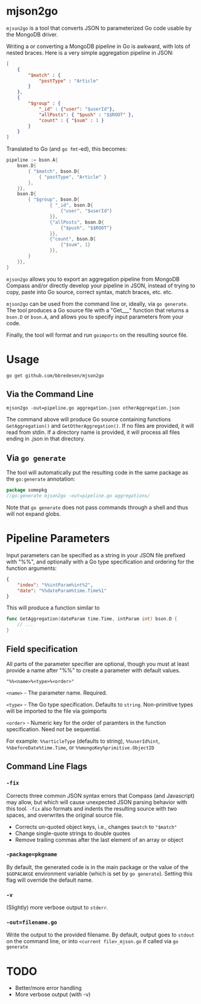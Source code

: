 # mjson2go

`mjson2go` is a tool that converts JSON to parameterized Go code usable by the MongoDB driver.

Writing a or converting a MongoDB pipeline in Go is awkward, with lots of nested braces. 
Here is a very simple aggregation pipeline in JSON:

```json
[
    {
        "$match" : {
            "postType" : "Article"
        }
    },
    {
        "$group" : {
            "_id" : {"user": "$userId"},
            "allPosts": { "$push" : "$$ROOT" },
            "count" : { "$sum" : 1 }
        }
    }
]
```

Translated to Go (and `go fmt`-ed), this becomes:

```go
pipeline := bson.A{
    bson.D{
        { "$match", bson.D{
            { "postType", "Article" }
        },
    }},
    bson.D{
        { "$group", bson.D{
                { "_id", bson.D{
                    {"user", "$userId"}
                }},
                {"allPosts", bson.D{
                    {"$push", "$$ROOT"}
                }},
                {"count", bson.D{
                    {"$sum", 1}
                }},
        }
    }},
}
```

`mjson2go` allows you to export an aggregation pipeline from MongoDB Compass and/or directly develop your pipeline in JSON, instead of trying to copy, paste into Go source, correct syntax, match braces, etc. etc.

`mjson2go` can be used from the command line or, ideally, via `go generate`. The tool produces a Go source file with a "Get___" function that returns a `bson.D` or `bson.A`, and allows you to specify input parameters from your code.

Finally, the tool will format and run `goimports` on the resulting source file.

# Usage

```
go get github.com/bbredesen/mjson2go
```

## Via the Command Line
```
mjson2go -out=pipeline.go aggregation.json otherAggregation.json
```

The command above will produce Go source containing functions `GetAggregation()` and `GetOtherAggregation()`. If no files are provided, it will read from stdin. If a directory name is provided, it will process all files ending in .json in that directory.

## Via `go generate`
The tool will automatically put the resulting code in the same package as the `go:generate` annotation:

```go
package somepkg
//go:generate mjson2go -out=pipeline.go aggregations/
```

Note that `go generate` does not pass commands through a shell and thus will not expand globs.

# Pipeline Parameters

Input parameters can be specified as a string in your JSON file prefixed with "%%", and optionally with a Go type specification and ordering for the function arguments: 
```json
{
    "index": "%%intParam%int%2",
    "date": "%%dateParam%time.Time%1"
}
```

This will produce a function similar to 
```go
func GetAggregation(dateParam time.Time, intParam int) bson.D {
    // ... 
}
```

## Field specification
All parts of the parameter specifier are optional, though you must at least provide a name after "%%" to create a parameter with default values.

`"%%<name>%<type>%<order>"`

`<name>` - The parameter name. Required.

`<type>` - The Go type specification. Defaults to `string`. Non-primitive types will be imported to the file via goimports

`<order>` - Numeric key for the order of paramters in the function specification. Need not be sequential.

For example: `%%articleType` (defaults to string), `%%userId%int`, `%%beforeDate%time.Time`, or `%%mongoKey%primitive.ObjectID`

## Command Line Flags

### `-fix`
Corrects three common JSON syntax errors that Compass (and Javascript) may allow, but which will cause unexpected JSON parsing behavior with this tool. `-fix` also formats and indents the resulting source with two spaces, and overwrites the original source file.

* Corrects un-quoted object keys, i.e., changes `$match` to `"$match"`
* Change single-quote strings to double quotes
* Remove trailing commas after the last element of an array or object

### `-package=pkgname`
By default, the generated code is in the main package or the value of the `$GOPACAKGE` environment variable (which is set by `go generate`). Setting this flag will override the default name.

### `-v`
(Slightly) more verbose output to `stderr`.

### `-out=filename.go`
Write the output to the provided filename. By default, output goes to `stdout` on the command line, or into `<current file>_mjson.go` if called via `go generate`

# TODO
* Better/more error handling
* More verbose output (with -v)